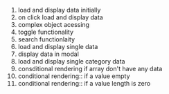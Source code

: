 1. load and display data initially
2. on click load and display data
3. complex object acessing
4. toggle functionality
5. search functionlaity
6. load and display single data
7. display data in modal
8. load and display single category data
9. consditional rendering if array don't have any data
10. conditional rendering:: if a value empty
11. conditional rendering:: if a value length is zero
